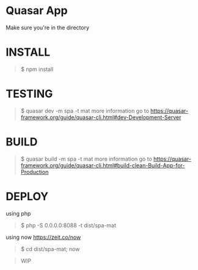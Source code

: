 # Quasar App

Make sure you're in the directory

# INSTALL 
> $ npm install

# TESTING
> $ quasar dev -m spa -t mat 
more information go to https://quasar-framework.org/guide/quasar-cli.html#dev-Development-Server

# BUILD
> $ quasar build -m spa -t mat
more information go to https://quasar-framework.org/guide/quasar-cli.html#build-clean-Build-App-for-Production

# DEPLOY
using php
> $ php -S 0.0.0.0:8088 -t dist/spa-mat

using now https://zeit.co/now
> $ cd dist/spa-mat; now

> WIP

